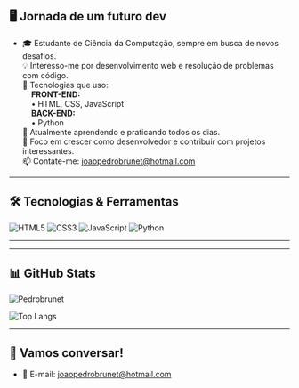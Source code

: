 ## 🖥️ Jornada de um futuro dev

- 🎓 Estudante de Ciência da Computação, sempre em busca de novos desafios.  
💡 Interesso-me por desenvolvimento web e resolução de problemas com código.  
🔧 Tecnologias que uso:  
&nbsp;&nbsp;&nbsp;&nbsp;**FRONT-END:**  
&nbsp;&nbsp;&nbsp;&nbsp;• HTML, CSS, JavaScript  
&nbsp;&nbsp;&nbsp;&nbsp;**BACK-END:**  
&nbsp;&nbsp;&nbsp;&nbsp;• Python  
🌱 Atualmente aprendendo e praticando todos os dias.  
📌 Foco em crescer como desenvolvedor e contribuir com projetos interessantes.  
📫 Contate-me: joaopedrobrunet@hotmail.com  

---

## 🛠️ Tecnologias & Ferramentas

![HTML5](https://img.shields.io/badge/HTML5-E34F26?style=flat&logo=html5&logoColor=white)
![CSS3](https://img.shields.io/badge/CSS3-1572B6?style=flat&logo=css3&logoColor=white)
![JavaScript](https://img.shields.io/badge/JavaScript-F7DF1E?style=flat&logo=javascript&logoColor=black)
![Python](https://img.shields.io/badge/Python-3776AB?style=flat&logo=python&logoColor=white)

---

---

## 📊 GitHub Stats

![Pedrobrunet](https://github-readme-stats.vercel.app/api?username=SEU-USUARIO&show_icons=true&theme=radical)

![Top Langs](https://github-readme-stats.vercel.app/api/top-langs/?username=SEU-USUARIO&layout=compact&theme=radical)

---

## 💬 Vamos conversar!

- 📧 E-mail: joaopedrobrunet@hotmail.com   

